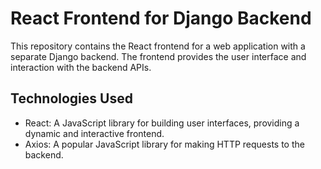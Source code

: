 # React Frontend for Django Backend

This repository contains the React frontend for a web application with a separate Django backend. The frontend provides the user interface and interaction with the backend APIs.

## Technologies Used

- React: A JavaScript library for building user interfaces, providing a dynamic and interactive frontend.
- Axios: A popular JavaScript library for making HTTP requests to the backend.
